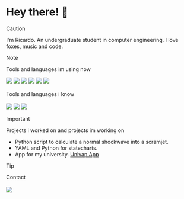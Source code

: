 <h1>Hey there! 🦊</h1>

> [!CAUTION]
> I'm Ricardo. An undergraduate student in computer engineering. I love foxes, music and code.

> [!NOTE]
> Tools and languages im using now
> <br>
> <div styles="gap:2px">
>  <img src="https://ziadoua.github.io/m3-Markdown-Badges/badges/Shell/shell1.svg" />
>  <img src="https://ziadoua.github.io/m3-Markdown-Badges/badges/Rust/rust2.svg" />
>  <img src="https://ziadoua.github.io/m3-Markdown-Badges/badges/Flutter/flutter2.svg" />
>  <img src="https://ziadoua.github.io/m3-Markdown-Badges/badges/TypeScript/typescript2.svg" />
>  <img src="https://ziadoua.github.io/m3-Markdown-Badges/badges/Linux/linux3.svg" />
>  <img src="https://ziadoua.github.io/m3-Markdown-Badges/badges/Git/git2.svg" />
> </div>
> <br>
> Tools and languages i know
> <br><br>
> <div styles="gap:2px">
>  <img src="https://ziadoua.github.io/m3-Markdown-Badges/badges/Java/java2.svg" />
>  <img src="https://ziadoua.github.io/m3-Markdown-Badges/badges/Kotlin/kotlin2.svg" />
>  <img src="https://ziadoua.github.io/m3-Markdown-Badges/badges/MySQL/mysql2.svg" />
> </div>

> [!IMPORTANT]
> Projects i worked on and projects im working on
> <br>
>   - Python script to calculate a normal shockwave into a scramjet.
>   - YAML and Python for statecharts.
>   - App for my university. [Univap App](https://play.google.com/store/apps/details?id=br.univap.mobileapp)


> [!TIP]
> Contact
> <br><br>
> <a href="https://www.linkedin.com/in/ricardo-faria-9a4bb6217/">
>   <img src="https://ziadoua.github.io/m3-Markdown-Badges/badges/LinkedIn/linkedin2.svg"/>
> </a>

